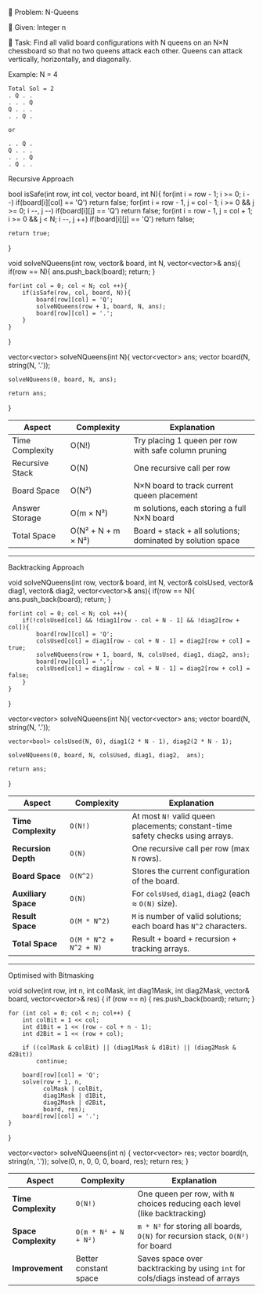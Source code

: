 🧩 Problem: N-Queens

🔹 Given:
    Integer n

🔹 Task:
    Find all valid board configurations with N queens on an N×N chessboard so that no two queens attack each other. Queens can attack vertically, horizontally, and diagonally.

Example:
    N = 4

    Total Sol = 2
    . Q . .
    . . . Q
    Q . . .
    . . Q .

    or

    . . Q .
    Q . . .
    . . . Q
    . Q . .


Recursive Approach

bool isSafe(int row, int col, vector<string> board, int N){
    for(int i = row - 1; i >= 0; i --)
        if(board[i][col] == 'Q') return false;
    for(int i = row - 1, j = col - 1; i >= 0 && j >= 0; i --, j --)
        if(board[i][j] == 'Q') return false;
    for(int i = row - 1, j = col + 1; i >= 0 && j < N; i --, j ++)
        if(board[i][j] == 'Q') return false;
        
    return true;
}

void solveNQueens(int row, vector<string>& board, int N, vector<vector<string>>& ans){
    if(row == N){
        ans.push_back(board);
        return;
    }
    
    for(int col = 0; col < N; col ++){
        if(isSafe(row, col, board, N)){
            board[row][col] = 'Q';
            solveNQueens(row + 1, board, N, ans);
            board[row][col] = '.';
        }
    }
}

vector<vector<string>> solveNQueens(int N){
    vector<vector<string>> ans;
    vector<string> board(N, string(N, '.'));
    
    solveNQueens(0, board, N, ans);
    
    return ans;
}

| **Aspect**      | **Complexity**     | **Explanation**                                            |
| --------------- | ------------------ | ---------------------------------------------------------- |
| Time Complexity | O(N!)              | Try placing 1 queen per row with safe column pruning       |
| Recursive Stack | O(N)               | One recursive call per row                                 |
| Board Space     | O(N²)              | N×N board to track current queen placement                 |
| Answer Storage  | O(m × N²)          | m solutions, each storing a full N×N board                 |
| Total Space     | O(N² + N + m × N²) | Board + stack + all solutions; dominated by solution space |

--------------------------------------------------------------------------------------------------------------------------------------------

Backtracking Approach

void solveNQueens(int row, vector<string>& board, int N, vector<bool>& colsUsed, vector<bool>& diag1, vector<bool>& diag2,  vector<vector<string>>& ans){
    if(row == N){
        ans.push_back(board);
        return;
    }
    
    for(int col = 0; col < N; col ++){
        if(!colsUsed[col] && !diag1[row - col + N - 1] && !diag2[row + col]){
            board[row][col] = 'Q';
            colsUsed[col] = diag1[row - col + N - 1] = diag2[row + col] = true;
            solveNQueens(row + 1, board, N, colsUsed, diag1, diag2, ans);
            board[row][col] = '.';
            colsUsed[col] = diag1[row - col + N - 1] = diag2[row + col] = false;
        }
    }
}

vector<vector<string>> solveNQueens(int N){
    vector<vector<string>> ans;
    vector<string> board(N, string(N, '.'));
    
    vector<bool> colsUsed(N, 0), diag1(2 * N - 1), diag2(2 * N - 1);
    
    solveNQueens(0, board, N, colsUsed, diag1, diag2,  ans);
    
    return ans;
}


| **Aspect**          | **Complexity**         | **Explanation**                                                                |
| ------------------- | ---------------------- | ------------------------------------------------------------------------------ |
| **Time Complexity** | `O(N!)`                | At most `N!` valid queen placements; constant-time safety checks using arrays. |
| **Recursion Depth** | `O(N)`                 | One recursive call per row (max `N` rows).                                     |
| **Board Space**     | `O(N^2)`               | Stores the current configuration of the board.                                 |
| **Auxiliary Space** | `O(N)`                 | For `colsUsed`, `diag1`, `diag2` (each ≈ `O(N)` size).                         |
| **Result Space**    | `O(M * N^2)`           | `M` is number of valid solutions; each board has `N^2` characters.             |
| **Total Space**     | `O(M * N^2 + N^2 + N)` | Result + board + recursion + tracking arrays.                                  |

--------------------------------------------------------------------------------------------------------------------------------------------

Optimised with Bitmasking

void solve(int row, int n, int colMask, int diag1Mask, int diag2Mask, vector<string>& board, vector<vector<string>>& res) {
    if (row == n) {
        res.push_back(board);
        return;
    }

    for (int col = 0; col < n; col++) {
        int colBit = 1 << col;
        int d1Bit = 1 << (row - col + n - 1);
        int d2Bit = 1 << (row + col);

        if ((colMask & colBit) || (diag1Mask & d1Bit) || (diag2Mask & d2Bit))
            continue;

        board[row][col] = 'Q';
        solve(row + 1, n,
              colMask | colBit,
              diag1Mask | d1Bit,
              diag2Mask | d2Bit,
              board, res);
        board[row][col] = '.';
    }
}

vector<vector<string>> solveNQueens(int n) {
    vector<vector<string>> res;
    vector<string> board(n, string(n, '.'));
    solve(0, n, 0, 0, 0, board, res);
    return res;
}

| **Aspect**           | **Complexity**        | **Explanation**                                                                |
| -------------------- | --------------------- | ------------------------------------------------------------------------------ |
| **Time Complexity**  | `O(N!)`               | One queen per row, with `N` choices reducing each level (like backtracking)    |
| **Space Complexity** | `O(m * N² + N + N²)`  | `m * N²` for storing all boards, `O(N)` for recursion stack, `O(N²)` for board |
| **Improvement**      | Better constant space | Saves space over backtracking by using `int` for cols/diags instead of arrays  |

